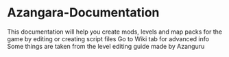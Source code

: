 # Azangara-Documentation
This documentation will help you create mods, levels and map packs for the game by editing or creating script files
Go to Wiki tab for advanced info
Some things are taken from the level editing guide made by Azanguru
